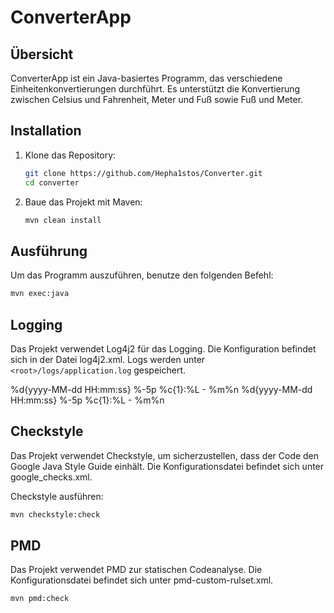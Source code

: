 # ConverterApp

## Übersicht

ConverterApp ist ein Java-basiertes Programm, das verschiedene Einheitenkonvertierungen durchführt. Es unterstützt die Konvertierung zwischen Celsius und Fahrenheit, Meter und Fuß sowie Fuß und Meter.

## Installation

1. Klone das Repository:
    ```sh
    git clone https://github.com/Hepha1stos/Converter.git
    cd converter
    ```

2. Baue das Projekt mit Maven:
    ```sh
    mvn clean install
    ```

## Ausführung

Um das Programm auszuführen, benutze den folgenden Befehl:
```sh
mvn exec:java
```

## Logging
Das Projekt verwendet Log4j2 für das Logging. Die Konfiguration befindet sich in der Datei log4j2.xml. Logs werden unter `<root>/logs/application.log` gespeichert.

<Configuration status="INFO">
    <Appenders>
        <File name="LogDatei" fileName="logs/application.log" append="true">
            <PatternLayout>
                <Pattern>%d{yyyy-MM-dd HH:mm:ss} %-5p %c{1}:%L - %m%n</Pattern>
            </PatternLayout>
        </File>
        <Console name="Console" target="SYSTEM_OUT">
            <PatternLayout>
                <Pattern>%d{yyyy-MM-dd HH:mm:ss} %-5p %c{1}:%L - %m%n</Pattern>
            </PatternLayout>
        </Console>
    </Appenders>
    <Loggers>
        <Root level="info">
            <AppenderRef ref="LogDatei"/>
            <AppenderRef ref="Console"/>
        </Root>
    </Loggers>
</Configuration>

## Checkstyle
Das Projekt verwendet Checkstyle, um sicherzustellen, dass der Code den Google Java Style Guide einhält. Die Konfigurationsdatei befindet sich unter google_checks.xml.

Checkstyle ausführen:
```sh
mvn checkstyle:check
```

## PMD
Das Projekt verwendet PMD zur statischen Codeanalyse. Die Konfigurationsdatei befindet sich unter pmd-custom-rulset.xml.

```sh
mvn pmd:check
```
